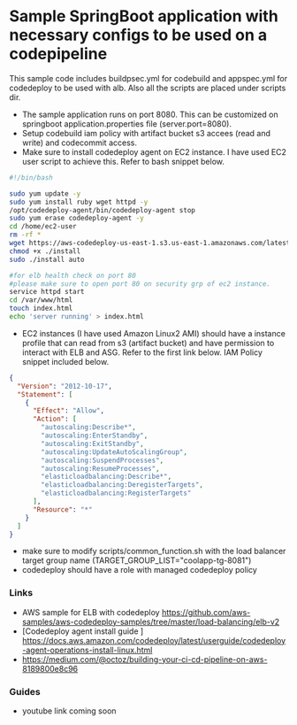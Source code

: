 # Sample SpringBoot application with necessary configs to be used on a codepipeline

This sample code includes buildpsec.yml for codebuild and appspec.yml for codedeploy to be used with alb. Also all the scripts are placed under scripts dir.

- The sample application runs on port 8080. This can be customized on springboot application.properties file (server.port=8080).
- Setup codebuild iam policy with artifact bucket s3 accees (read and write) and codecommit access.
- Make sure to install codedeploy agent on EC2 instance. I have used EC2 user script to achieve this. Refer to bash snippet below.

```bash
#!/bin/bash

sudo yum update -y
sudo yum install ruby wget httpd -y
/opt/codedeploy-agent/bin/codedeploy-agent stop
sudo yum erase codedeploy-agent -y
cd /home/ec2-user
rm -rf *
wget https://aws-codedeploy-us-east-1.s3.us-east-1.amazonaws.com/latest/install
chmod +x ./install
sudo ./install auto

#for elb health check on port 80
#please make sure to open port 80 on security grp of ec2 instance.
service httpd start
cd /var/www/html
touch index.html
echo 'server running' > index.html

```

- EC2 instances (I have used Amazon Linux2 AMI) should have a instance profile that can read from s3 (artifact bucket) and have permission to interact with ELB and ASG. Refer to the first link below. IAM Policy snippet included below.

```json
{
  "Version": "2012-10-17",
  "Statement": [
    {
      "Effect": "Allow",
      "Action": [
        "autoscaling:Describe*",
        "autoscaling:EnterStandby",
        "autoscaling:ExitStandby",
        "autoscaling:UpdateAutoScalingGroup",
        "autoscaling:SuspendProcesses",
        "autoscaling:ResumeProcesses",
        "elasticloadbalancing:Describe*",
        "elasticloadbalancing:DeregisterTargets",
        "elasticloadbalancing:RegisterTargets"
      ],
      "Resource": "*"
    }
  ]
}
```

- make sure to modify scripts/common_function.sh with the load balancer target group name (TARGET_GROUP_LIST="coolapp-tg-8081")
- codedeploy should have a role with managed codedeploy policy

### Links

- AWS sample for ELB with codedeploy https://github.com/aws-samples/aws-codedeploy-samples/tree/master/load-balancing/elb-v2
- [Codedeploy agent install guide ] https://docs.aws.amazon.com/codedeploy/latest/userguide/codedeploy-agent-operations-install-linux.html
- https://medium.com/@octoz/building-your-ci-cd-pipeline-on-aws-8189800e8c96

### Guides

- youtube link coming soon
